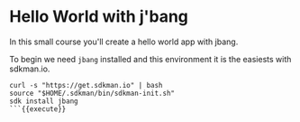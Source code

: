 # Hello World with j'bang

In this small course you'll create a hello world app with jbang.

To begin we need `jbang` installed and this environment it is the easiests with sdkman.io.

```
curl -s "https://get.sdkman.io" | bash
source "$HOME/.sdkman/bin/sdkman-init.sh"
sdk install jbang
```{{execute}}
